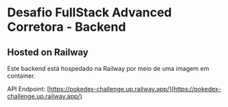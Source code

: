 # Desafio FullStack Advanced Corretora - Backend

## Hosted on Railway

Este backend está hospedado na Railway por meio de uma imagem em container.

API Endpoint: [https://pokedex-challenge.up.railway.app/](https://pokedex-challenge.up.railway.app/)
